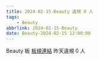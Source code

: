 ```yaml
---
title: 2024-02-15-Beauty 違規 0 人
tags:
    - Beauty
abbrlink: 2024-02-15-Beauty
date: Beauty-2024-02-15 12:00:00
---
```

Beauty 板 [板規連結](https://www.ptt.cc/bbs/Beauty/M.1630069980.A.84B.html)
昨天違規 0 人

